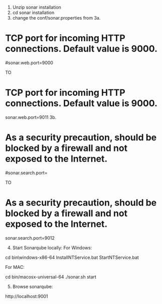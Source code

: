 1. Unzip sonar installation
2. cd sonar installation
3. change the conf/sonar.properties from
3a.
# TCP port for incoming HTTP connections. Default value is 9000.
#sonar.web.port=9000

TO

# TCP port for incoming HTTP connections. Default value is 9000.
sonar.web.port=9011
3b.
# As a security precaution, should be blocked by a firewall and not exposed to the Internet.
#sonar.search.port=

TO

# As a security precaution, should be blocked by a firewall and not exposed to the Internet.
sonar.search.port=9012

4.  Start Sonarqube locally:
For Windows:

cd bin\windows-x86-64
InstallNTService.bat
StartNTService.bat

For MAC:

cd bin/macosx-universal-64
./sonar.sh start

5. Browse sonarqube:

http://localhost:9001

